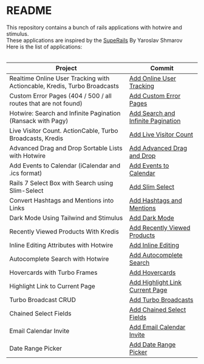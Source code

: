 # README

This repository contains a bunch of rails applications with hotwire and stimulus. <br/>
These applications are inspired by the [SupeRails](https://www.youtube.com/@SupeRails) By Yaroslav Shmarov <br/>
Here is the list of applications: <br/> <br/>

| Project                                                                  | Commit                                                                                                                                     |
|--------------------------------------------------------------------------|--------------------------------------------------------------------------------------------------------------------------------------------|
| Realtime Online User Tracking with Actioncable, Kredis, Turbo Broadcasts | [Add Online User Tracking](https://github.com/sabricakir/rails_turbo_apps/commit/cc9db407c42a890515155fe70f1cb5d7da9b2a64)                 |
| Custom Error Pages (404 / 500 / all routes that are not found)           | [Add Custom Error Pages](https://github.com/sabricakir/rails_turbo_apps/commit/bf18f14625c92122da825beb21dd61d0b468626f)                   |
| Hotwire: Search and Infinite Pagination (Ransack with Pagy)              | [Add Search and Infinite Pagination](https://github.com/sabricakir/rails_turbo_apps/commit/97fdcb4bb5ec117ca474d23e2818f426c4e5b139)       |
| Live Visitor Count. ActionCable, Turbo Broadcasts, Kredis                | [Add Live Visitor Count](https://github.com/sabricakir/rails_turbo_apps/commit/cb7bce3d9309c164525c9323dee4b63dcc43feaa)                   |
| Advanced Drag and Drop Sortable Lists with Hotwire                       | [Add Advanced Drag and Drop](https://github.com/sabricakir/rails_turbo_apps/commit/43e280ae444e862173c291e6154c6e357c1001e4)               |
| Add Events to Calendar (iCalendar and .ics format)                       | [Add Events to Calendar](https://github.com/sabricakir/rails_turbo_apps/commit/4e9e1de92bbf924fe98813f5d7bcb8b4d51f7d6f)                   |
| Rails 7 Select Box with Search using Slim-Select                         | [Add Slim Select](https://github.com/sabricakir/rails_turbo_apps/commit/cc3ef5a3defbc85d4aa15a155824058cd0834062)                          |
| Convert Hashtags and Mentions into Links                                 | [Add Hashtags and Mentions](https://github.com/sabricakir/rails_turbo_apps/commit/910cfb3e4b089c215e73ac157e922bab4a07f396)                |
| Dark Mode Using Tailwind and Stimulus                                    | [Add Dark Mode](https://github.com/sabricakir/rails_turbo_apps/commit/3d1fa13e030e4b8d0de5d990ccc26bbadb10e285)                            |
| Recently Viewed Products With Kredis                                     | [Add Recently Viewed Products](https://github.com/sabricakir/rails_turbo_apps/commit/cd88b81a9f7594857b0ec6886fac498a1037f0f2)             |
| Inline Editing Attributes with Hotwire                                   | [Add Inline Editing](https://github.com/sabricakir/rails_turbo_apps/commit/002d0bf2e1ef7234db4eac197085ebf469a15f51)                       |
| Autocomplete Search with Hotwire                                         | [Add Autocomplete Search](https://github.com/sabricakir/rails_turbo_apps/pull/17/commits/ed25727bed5d220f827b7d2dc9d7a5581385a66c)         |
| Hovercards with Turbo Frames                                             | [Add Hovercards](https://github.com/sabricakir/rails_turbo_apps/pull/23/commits/b365b1129aac0501a0c8ff1b06a4a38532954993)                  |
| Highlight Link to Current Page                                           | [Add Highlight Link Current Page](https://github.com/sabricakir/rails_turbo_apps/pull/24/commits/9a3a7e5a7c6f3161fb509c9a82f25bc5f1addfc8) |
| Turbo Broadcast CRUD                                                     | [Add Turbo Broadcasts](https://github.com/sabricakir/rails_turbo_apps/commit/28a4359e8d756599a589dd0aff6fdf6b9b44fe9e)                     |
| Chained Select Fields                                                    | [Add Chained Select Fields](https://github.com/sabricakir/rails_turbo_apps/pull/21/commits/252ea31815bedec9510a0c45bd6ea64e97a0b6ab)       |
| Email Calendar Invite                                                    | [Add Email Calendar Invite](https://github.com/sabricakir/rails_turbo_apps/commit/1425160be67c2afac00977772aa1e6530b1fa7ec)                |
| Date Range Picker                                                        | [Add Date Range Picker](https://github.com/sabricakir/rails_turbo_apps/commit/2ffb8a2d23d18858fe0ec7a73b93f8c8798ae713)                    |

